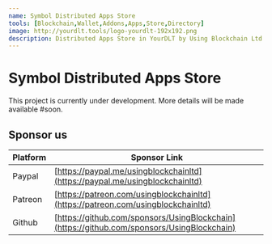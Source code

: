 ```yaml
---
name: Symbol Distributed Apps Store
tools: [Blockchain,Wallet,Addons,Apps,Store,Directory]
image: http://yourdlt.tools/logo-yourdlt-192x192.png
description: Distributed Apps Store in YourDLT by Using Blockchain Ltd
---
```


# Symbol Distributed Apps Store

This project is currently under development. More details will be made available #soon.

## Sponsor us

| Platform | Sponsor Link |
| --- | --- |
| Paypal | [https://paypal.me/usingblockchainltd](https://paypal.me/usingblockchainltd) |
| Patreon | [https://patreon.com/usingblockchainltd](https://patreon.com/usingblockchainltd) |
| Github | [https://github.com/sponsors/UsingBlockchain](https://github.com/sponsors/UsingBlockchain) |
